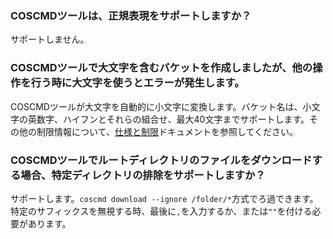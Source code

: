 ### COSCMDツールは、正規表現をサポートしますか？

サポートしません。

### COSCMDツールで大文字を含むバケットを作成しましたが、他の操作を行う時に大文字を使うとエラーが発生します。

COSCMDツールが大文字を自動的に小文字に変換します。バケット名は、小文字の英数字、ハイフンとそれらの組合せ、最大40文字までサポートします。その他の制限情報について、[仕様と制限](https://intl.cloud.tencent.com/document/product/436/14518)ドキュメントを参照してください。

### COSCMDツールでルートディレクトリのファイルをダウンロードする場合、特定ディレクトリの排除をサポートしますか？

サポートします。`coscmd download --ignore /folder/*`方式でろ過できます。特定のサフィックスを無視する時、最後に`,`を入力するか、または`""`を付ける必要があります。

